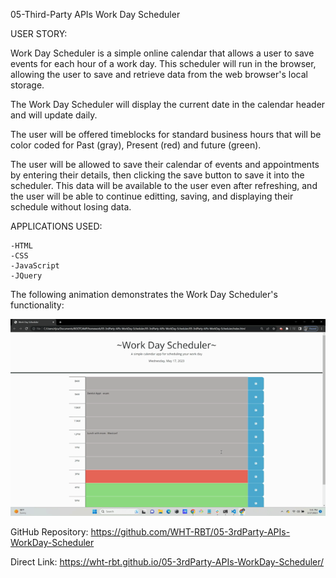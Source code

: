 05-Third-Party APIs Work Day Scheduler

USER STORY:

Work Day Scheduler is a simple online calendar that allows a user to save events for each hour of a work day. This scheduler will run in the browser, allowing the user to save and retrieve data from the web browser's local storage.

The Work Day Scheduler will display the current date in the calendar header and will update daily.

The user will be offered timeblocks for standard business hours that will be color coded for Past (gray), Present (red) and future (green).

The user will be allowed to save their calendar of events and appointments by entering their details, then clicking the save button to save it into the scheduler. This data will be available to the user even after refreshing, and the user will be able to continue editting, saving, and displaying their schedule without losing data.


APPLICATIONS USED:

    -HTML
    -CSS
    -JavaScript
    -JQuery


The following animation demonstrates the Work Day Scheduler's functionality:

![Scheduler in action](assets/scheduler.gif)


GitHub Repository:
https://github.com/WHT-RBT/05-3rdParty-APIs-WorkDay-Scheduler

Direct Link:
https://wht-rbt.github.io/05-3rdParty-APIs-WorkDay-Scheduler/
